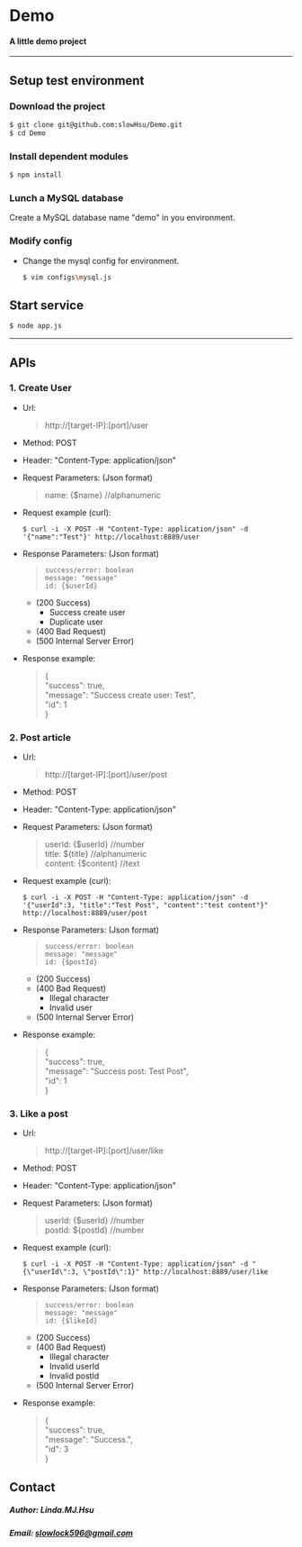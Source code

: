 # Demo

#### A little demo project
---
## Setup test environment

### Download the project
```bash
$ git clone git@github.com:slowHsu/Demo.git
$ cd Demo
```
### Install dependent modules
```bash
$ npm install
```
### Lunch a MySQL database ###
  Create a MySQL database name "demo" in you environment.

### Modify config ###
 - Change the mysql config for environment.  
    ```bash
    $ vim configs\mysql.js
    ```

## Start service
```bash
$ node app.js
```
---
## APIs

### 1. Create User
- Url:
    >    http://[target-IP]:[port]/user
- Method: POST
- Header: "Content-Type: application/json"
- Request Parameters: (Json format) 
    >    name: {$name} //alphanumeric  

- Request example (curl):
    ```
    $ curl -i -X POST -H "Content-Type: application/json" -d '{"name":"Test"}' http://localhost:8889/user
    ```
- Response Parameters: (Json format)
    >     success/error: boolean  
    >     message: "message"  
    >     id: {$userId}  

    - (200 Success)  
        - Success create user  
        - Duplicate user
    - (400 Bad Request)
    - (500 Internal Server Error)
- Response example:
    > {  
    >    "success": true,  
    >    "message": "Success create user: Test",  
    >    "id": 1  
    > }

### 2. Post article
- Url:
    >    http://[target-IP]:[port]/user/post
- Method: POST
- Header: "Content-Type: application/json"
- Request Parameters: (Json format)  
    >    userId: {$userId} //number  
    >    title: ${title}  //alphanumeric  
    >    content: {$content}  //text  

- Request example (curl):
    ```
    $ curl -i -X POST -H "Content-Type: application/json" -d '{"userId":3, "title":"Test Post", "content":"test content"}" http://localhost:8889/user/post
    ```
- Response Parameters: (Json format) 
    >     success/error: boolean  
    >     message: "message"  
    >     id: {$postId}  

    - (200 Success)  
    - (400 Bad Request)
        - Illegal character
        - Invalid user
    - (500 Internal Server Error)
- Response example:
    > {  
    >    "success": true,  
    >    "message": "Success post: Test Post",  
    >    "id": 1  
    > }

### 3. Like a post
- Url:
    >    http://[target-IP]:[port]/user/like
- Method: POST
- Header: "Content-Type: application/json"
- Request Parameters: (Json format) 
    >    userId: {$userId} //number  
    >    postId: ${postId}  //number  

- Request example (curl):
    ```
    $ curl -i -X POST -H "Content-Type: application/json" -d "{\"userId\":3, \"postId\":1}" http://localhost:8889/user/like
    ```
- Response Parameters: (Json format) 
    >     success/error: boolean  
    >     message: "message"  
    >     id: {$likeId}  

    - (200 Success)  
    - (400 Bad Request)
        - Illegal character
        - Invalid userId
        - Invalid postId
    - (500 Internal Server Error)
- Response example:
    > {  
    >    "success": true,  
    >    "message": "Success.",  
    >    "id": 3  
    > }


## Contact
##### Author: Linda.MJ.Hsu
##### Email: slowlock596@gmail.com